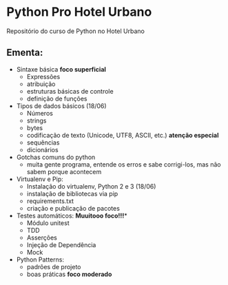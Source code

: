 # Python Pro Hotel Urbano

Repositório do curso de Python no Hotel Urbano

## Ementa:

* Sintaxe básica **foco superficial**
  * Expressões
  * atribuição
  * estruturas básicas de controle
  * definição de funções 
* Tipos de dados básicos (18/06)
  * Números
  * strings
  * bytes
  * codificação de texto (Unicode, UTF8, ASCII, etc.) **atenção especial**
  * sequências
  * dicionários
* Gotchas comuns do python
  * muita gente programa, entende os erros e sabe corrigi-los, mas não sabem porque acontecem
* Virtualenv e Pip: 
  * Instalação do virtualenv, Python 2 e 3 (18/06)
  * instalação de bibliotecas via pip
  * requirements.txt
  * criação e publicação de pacotes
* Testes automáticos:  **Muuitooo foco!!!***
  *   Módulo unitest 
  *   TDD
  *   Asserções
  *   Injeção de Dependência
  *   Mock
* Python Patterns: 
  * padrões de projeto
  * boas práticas **foco moderado**
